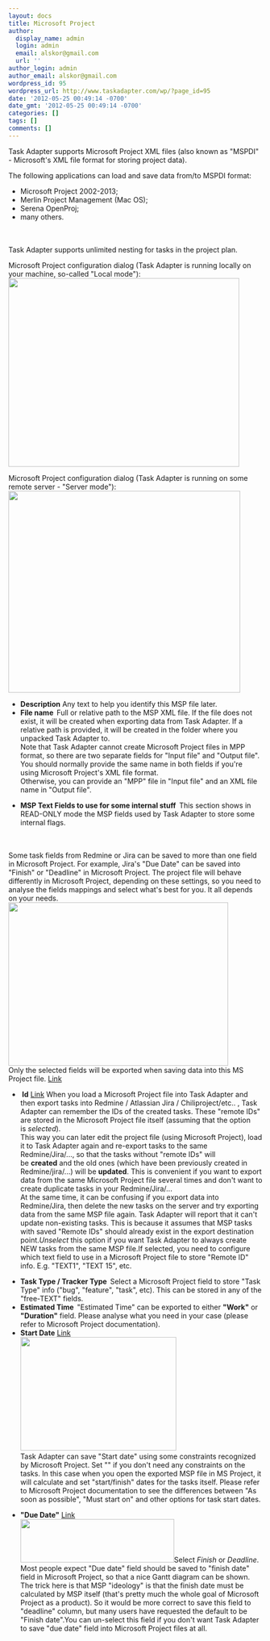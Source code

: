 ```yaml
---
layout: docs
title: Microsoft Project
author:
  display_name: admin
  login: admin
  email: alskor@gmail.com
  url: ''
author_login: admin
author_email: alskor@gmail.com
wordpress_id: 95
wordpress_url: http://www.taskadapter.com/wp/?page_id=95
date: '2012-05-25 00:49:14 -0700'
date_gmt: '2012-05-25 00:49:14 -0700'
categories: []
tags: []
comments: []
---
```

<p>Task Adapter supports Microsoft Project XML files (also known as "MSPDI" - Microsoft's XML file format for storing project data).</p>
<p>The following applications can load and save data from/to MSPDI format:</p>
<ul>
<li>Microsoft Project 2002-2013;</li>
<li>Merlin Project Management (Mac OS);</li>
<li>Serena OpenProj;</li>
<li>many others.</li><br />
</ul><br />
Task Adapter supports unlimited nesting for tasks in the project plan.</p>
<p>Microsoft Project configuration dialog (Task Adapter is running locally on your machine, so-called "Local mode"):<br />
<a href="http://www.taskadapter.com/wp-content/uploads/2012/05/edit_msp_local.png"><img class="alignnone size-full wp-image-471" title="edit_msp_local" alt="" src="http://www.taskadapter.com/wp-content/uploads/2012/05/edit_msp_local.png" width="458" height="374" /></a></p>
<p>Microsoft Project configuration dialog (Task Adapter is running on some remote server - "Server mode"):<br />
<a href="http://www.taskadapter.com/wp-content/uploads/2012/05/edit_msp_server.png"><img class="alignnone size-full wp-image-472" title="edit_msp_server" alt="" src="http://www.taskadapter.com/wp-content/uploads/2012/05/edit_msp_server.png" width="460" height="400" /></a></p>
<ul>
<li><strong>Description</strong>&nbsp;Any text to help you identify this MSP file later.</li>
<li><strong>File name &nbsp;</strong>Full or relative path to the MSP XML file. If the file does not exist, it will be created when exporting data from Task Adapter. If a relative path is provided, it will be created in the folder where you unpacked Task Adapter to.<br />
Note that Task Adapter cannot create Microsoft Project files in MPP format, so there are two separate fields for "Input file" and "Output file". You should normally provide the same name in both fields if you're using Microsoft Project's XML file format.<br />
Otherwise, you can provide an "MPP" file in "Input file" and an XML file name in "Output file".</li></p>
<li><strong>MSP Text Fields to use for some internal stuff &nbsp;</strong>This section shows in READ-ONLY mode the MSP fields used by Task Adapter to store some internal flags.</li><br />
</ul><br />
Some task fields from Redmine or Jira can be saved to more than one field in Microsoft Project. For example, Jira's "Due Date" can be saved into "Finish" or "Deadline" in Microsoft Project. The project file will behave differently in Microsoft Project, depending on these settings, so you need to analyse the fields mappings and select what's best for you. It all depends on your needs.<br />
<a href="http://www.taskadapter.com/wp-content/uploads/2012/05/redmine_msp_fields_mapping.png"><img class="alignnone size-full wp-image-473" title="redmine_msp_fields_mapping" alt="" src="http://www.taskadapter.com/wp-content/uploads/2012/05/redmine_msp_fields_mapping.png" width="436" height="324" /></a><br />
<a id="fields_mapping" name="fields_mapping"></a>Only the selected fields will be exported when saving data into this MS Project file. <a href="#fields_mapping">Link</a></p>
<ul>
<li><strong><a id="save_remote_ids" name="save_remote_ids"></a>&nbsp;Id</strong>&nbsp;<a href="#save_remote_ids">Link</a>&nbsp;When you load a Microsoft Project file into Task Adapter and then export tasks into Redmine / Atlassian Jira / Chiliproject/etc.. , Task Adapter can remember the IDs of the created tasks. These "remote IDs" are stored in the Microsoft Project file itself (assuming that the option is&nbsp;<em>selected</em>).<br />
This way you can later edit the project file (using Microsoft&nbsp;Project), load it to Task Adapter again and re-export tasks to the same Redmine/Jira/..., so that the tasks without "remote IDs" will be&nbsp;<strong>created</strong>&nbsp;and the old ones (which have been previously created in Redmine/jira/...) will be&nbsp;<strong>updated</strong>. This is convenient if you want to export data from the same Microsoft Project file several times and don't want to create duplicate tasks in your Redmine/Jira/...<br />
At the same time, it can be confusing if you export data into Redmine/Jira, then delete the new tasks on the server and try exporting data from the same MSP file again. Task Adapter will report that it can't update non-existing tasks. This is because it assumes that MSP tasks with saved "Remote IDs" should already exist in the export destination point.<em>Unselect&nbsp;</em>this option if you want Task Adapter to always create NEW tasks from the same MSP file.If selected, you need to configure which text field to use in a Microsoft Project file&nbsp;to store "Remote ID" info. E.g. "TEXT1", "TEXT 15", etc.</li></p>
<li><strong>Task Type / Tracker Type &nbsp;</strong>Select a Microsoft Project field to store "Task Type" info ("bug", "feature", "task", etc). This can be stored in any of the "free-TEXT" fields.</li>
<li><strong>Estimated Time &nbsp;</strong>"Estimated Time" can be exported to either <strong>"Work"</strong> or <strong>"Duration"</strong> field. Please analyse what you need in your case (please refer to Microsoft Project documentation).</li>
<li><strong><a id="start_date" name="start_date"></a>Start Date</strong> <a href="#start_date">Link<br />
</a><a href="http://www.taskadapter.com/wp-content/uploads/2012/05/msp_start_date_mapping_options.png"><img class="alignnone size-full wp-image-175" title="msp_start_date_mapping_options" alt="" src="http://www.taskadapter.com/wp-content/uploads/2012/05/msp_start_date_mapping_options.png" width="309" height="225" /></a><a href="http://www.taskadapter.com/microsoft_project#start_date"><br />
</a>Task Adapter can save "Start date" using some constraints recognized by Microsoft Project. Set "<no constraint>" if you don't need any constraints on the tasks. In this case when you open the exported MSP file in MS Project, it will calculate and set "start/finish" dates for the tasks itself. Please refer to Microsoft Project documentation to see the differences between "As soon as possible", "Must start on" and other options for task start dates.</li></p>
<li><strong><a id="msp_due_date" name="msp_due_date"></a>"Due Date"</strong> <a href="#msp_due_date">Link<br />
</a><img class="alignnone size-full wp-image-176" title="msp_due_date_mapping_options" alt="" src="http://www.taskadapter.com/wp-content/uploads/2012/05/msp_due_date_mapping_options.png" width="305" height="86" />Select <em>Finish</em> or <em>Deadline</em>.<br />
Most people expect "Due date" field should be saved to "finish date" field in Microsoft Project, so that a nice Gantt diagram can be shown. The trick here is that MSP "ideology" is that the finish date must be calculated by MSP itself (that's pretty much the whole goal of Microsoft Project as a product). So it would be more correct to save this field to "deadline" column, but many users have requested the default to be "Finish date".You can un-select this field if you don't want Task Adapter to save "due date" field into Microsoft Project files at all.</li><br />
</ul></p>
